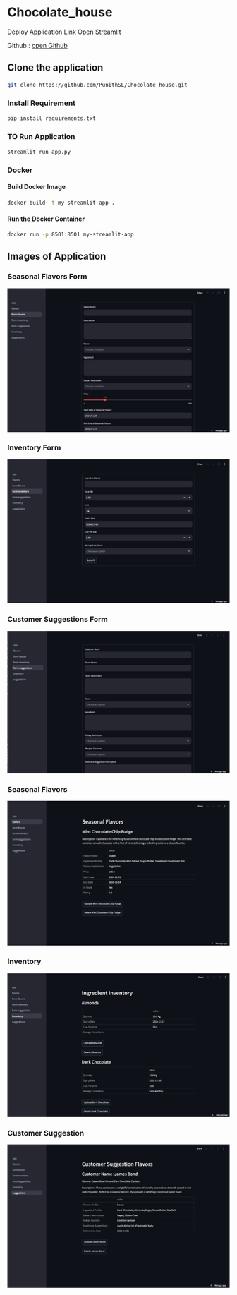 # Chocolate_house

Deploy Application Link [Open Streamlit](https://chocolate-house-punithsl.streamlit.app/)

Github : [open Github](https://github.com/PunithSL/Chocolate_house)

## Clone the application

```bash
git clone https://github.com/PunithSL/Chocolate_house.git
```

### Install Requirement

```bash
pip install requirements.txt
```

### TO Run Application

```bash
streamlit run app.py
```

### Docker

#### Build Docker Image

```bash
docker build -t my-streamlit-app .
```

#### Run the Docker Container

```bash
docker run -p 8501:8501 my-streamlit-app
```

## Images of Application

### Seasonal Flavors Form

![flavors](image/form_flavor.jpg)

### Inventory Form

![inventory](image/form_inventory.jpg)

### Customer Suggestions Form

![customers_suggestions](image/form_suggestions.jpg)

### Seasonal Flavors

![flavors](image/flavor.jpg)

### Inventory

![Inventory](image/inventory.jpg)

### Customer Suggestion

![Suggestion](image/suggestion.jpg)
